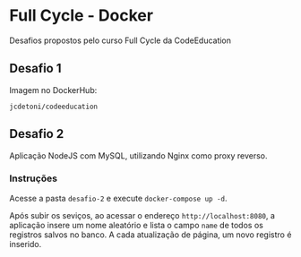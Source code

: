 # Full Cycle - Docker

Desafios propostos pelo curso Full Cycle da CodeEducation

## Desafio 1

Imagem no DockerHub:

`jcdetoni/codeeducation`

## Desafio 2

Aplicação NodeJS com MySQL, utilizando Nginx como proxy reverso.

### Instruções
Acesse a pasta `desafio-2` e execute `docker-compose up -d`.

Após subir os seviços, ao acessar o endereço `http://localhost:8080`, a aplicação insere um nome aleatório e
lista o campo `name` de todos os registros salvos no banco. A cada atualização de página, um novo registro é inserido.
